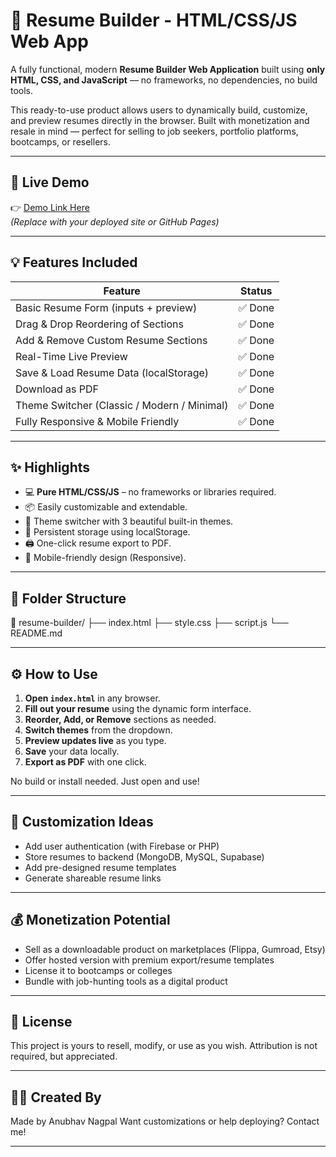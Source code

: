 # 📝 Resume Builder - HTML/CSS/JS Web App

A fully functional, modern **Resume Builder Web Application** built using **only HTML, CSS, and JavaScript** — no frameworks, no dependencies, no build tools.

This ready-to-use product allows users to dynamically build, customize, and preview resumes directly in the browser. Built with monetization and resale in mind — perfect for selling to job seekers, portfolio platforms, bootcamps, or resellers.

---

## 🚀 Live Demo

👉 [Demo Link Here](https://your-live-demo.netlify.app/)  
*(Replace with your deployed site or GitHub Pages)*

---

## 💡 Features Included

| Feature                                   | Status |
|-------------------------------------------|--------|
| Basic Resume Form (inputs + preview)      | ✅ Done |
| Drag & Drop Reordering of Sections        | ✅ Done |
| Add & Remove Custom Resume Sections       | ✅ Done |
| Real-Time Live Preview                    | ✅ Done |
| Save & Load Resume Data (localStorage)    | ✅ Done |
| Download as PDF                           | ✅ Done |
| Theme Switcher (Classic / Modern / Minimal) | ✅ Done |
| Fully Responsive & Mobile Friendly        | ✅ Done |

---

## ✨ Highlights

- 💻 **Pure HTML/CSS/JS** – no frameworks or libraries required.
- 📦 Easily customizable and extendable.
- 🌈 Theme switcher with 3 beautiful built-in themes.
- 💾 Persistent storage using localStorage.
- 🖨️ One-click resume export to PDF.
- 📱 Mobile-friendly design (Responsive).

---

## 📂 Folder Structure
📁 resume-builder/
├── index.html
├── style.css
├── script.js
└── README.md


---

## ⚙️ How to Use

1. **Open `index.html`** in any browser.
2. **Fill out your resume** using the dynamic form interface.
3. **Reorder, Add, or Remove** sections as needed.
4. **Switch themes** from the dropdown.
5. **Preview updates live** as you type.
6. **Save** your data locally.
7. **Export as PDF** with one click.

No build or install needed. Just open and use!

---

## 🔧 Customization Ideas

- Add user authentication (with Firebase or PHP)
- Store resumes to backend (MongoDB, MySQL, Supabase)
- Add pre-designed resume templates
- Generate shareable resume links

---

## 💰 Monetization Potential

- Sell as a downloadable product on marketplaces (Flippa, Gumroad, Etsy)
- Offer hosted version with premium export/resume templates
- License it to bootcamps or colleges
- Bundle with job-hunting tools as a digital product

---

## 📃 License

This project is yours to resell, modify, or use as you wish. Attribution is not required, but appreciated.

---

## 👨‍💻 Created By

Made by Anubhav Nagpal
Want customizations or help deploying? Contact me!

---

